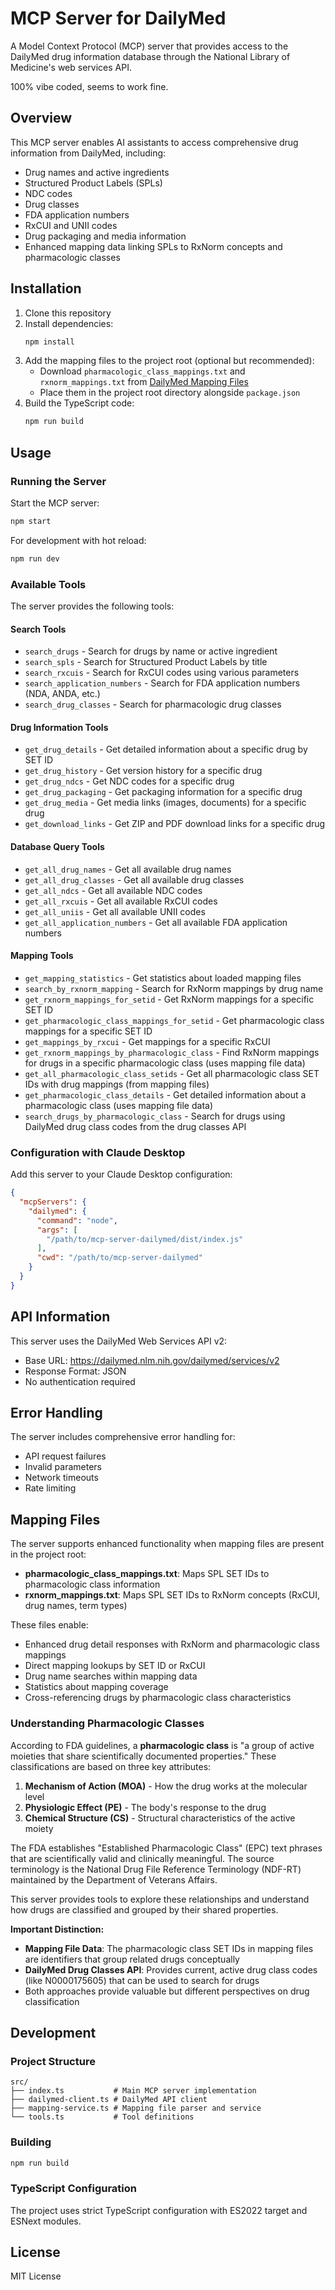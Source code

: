 # MCP Server for DailyMed

A Model Context Protocol (MCP) server that provides access to the DailyMed drug information database through the
National Library of Medicine's web services API.

100% vibe coded, seems to work fine.

## Overview

This MCP server enables AI assistants to access comprehensive drug information from DailyMed, including:

- Drug names and active ingredients
- Structured Product Labels (SPLs)
- NDC codes
- Drug classes
- FDA application numbers
- RxCUI and UNII codes
- Drug packaging and media information
- Enhanced mapping data linking SPLs to RxNorm concepts and pharmacologic classes

## Installation

1. Clone this repository
2. Install dependencies:
   ```bash
   npm install
   ```
3. Add the mapping files to the project root (optional but recommended):
   - Download `pharmacologic_class_mappings.txt` and `rxnorm_mappings.txt` from [DailyMed Mapping Files](https://dailymed.nlm.nih.gov/dailymed/app-support-mapping-files.cfm)
   - Place them in the project root directory alongside `package.json`
4. Build the TypeScript code:
   ```bash
   npm run build
   ```

## Usage

### Running the Server

Start the MCP server:

```bash
npm start
```

For development with hot reload:

```bash
npm run dev
```

### Available Tools

The server provides the following tools:

#### Search Tools

- `search_drugs` - Search for drugs by name or active ingredient
- `search_spls` - Search for Structured Product Labels by title
- `search_rxcuis` - Search for RxCUI codes using various parameters
- `search_application_numbers` - Search for FDA application numbers (NDA, ANDA, etc.)
- `search_drug_classes` - Search for pharmacologic drug classes

#### Drug Information Tools

- `get_drug_details` - Get detailed information about a specific drug by SET ID
- `get_drug_history` - Get version history for a specific drug
- `get_drug_ndcs` - Get NDC codes for a specific drug
- `get_drug_packaging` - Get packaging information for a specific drug
- `get_drug_media` - Get media links (images, documents) for a specific drug
- `get_download_links` - Get ZIP and PDF download links for a specific drug

#### Database Query Tools

- `get_all_drug_names` - Get all available drug names
- `get_all_drug_classes` - Get all available drug classes
- `get_all_ndcs` - Get all available NDC codes
- `get_all_rxcuis` - Get all available RxCUI codes
- `get_all_uniis` - Get all available UNII codes
- `get_all_application_numbers` - Get all available FDA application numbers

#### Mapping Tools

- `get_mapping_statistics` - Get statistics about loaded mapping files
- `search_by_rxnorm_mapping` - Search for RxNorm mappings by drug name
- `get_rxnorm_mappings_for_setid` - Get RxNorm mappings for a specific SET ID
- `get_pharmacologic_class_mappings_for_setid` - Get pharmacologic class mappings for a specific SET ID
- `get_mappings_by_rxcui` - Get mappings for a specific RxCUI
- `get_rxnorm_mappings_by_pharmacologic_class` - Find RxNorm mappings for drugs in a specific pharmacologic class (uses mapping file data)
- `get_all_pharmacologic_class_setids` - Get all pharmacologic class SET IDs with drug mappings (from mapping files)
- `get_pharmacologic_class_details` - Get detailed information about a pharmacologic class (uses mapping file data)
- `search_drugs_by_pharmacologic_class` - Search for drugs using DailyMed drug class codes from the drug classes API

### Configuration with Claude Desktop

Add this server to your Claude Desktop configuration:

```json
{
  "mcpServers": {
    "dailymed": {
      "command": "node",
      "args": [
        "/path/to/mcp-server-dailymed/dist/index.js"
      ],
      "cwd": "/path/to/mcp-server-dailymed"
    }
  }
}
```

## API Information

This server uses the DailyMed Web Services API v2:

- Base URL: https://dailymed.nlm.nih.gov/dailymed/services/v2
- Response Format: JSON
- No authentication required

## Error Handling

The server includes comprehensive error handling for:

- API request failures
- Invalid parameters
- Network timeouts
- Rate limiting

## Mapping Files

The server supports enhanced functionality when mapping files are present in the project root:

- **pharmacologic_class_mappings.txt**: Maps SPL SET IDs to pharmacologic class information
- **rxnorm_mappings.txt**: Maps SPL SET IDs to RxNorm concepts (RxCUI, drug names, term types)

These files enable:
- Enhanced drug detail responses with RxNorm and pharmacologic class mappings
- Direct mapping lookups by SET ID or RxCUI
- Drug name searches within mapping data
- Statistics about mapping coverage
- Cross-referencing drugs by pharmacologic class characteristics

### Understanding Pharmacologic Classes

According to FDA guidelines, a **pharmacologic class** is "a group of active moieties that share scientifically documented properties." These classifications are based on three key attributes:

1. **Mechanism of Action (MOA)** - How the drug works at the molecular level
2. **Physiologic Effect (PE)** - The body's response to the drug  
3. **Chemical Structure (CS)** - Structural characteristics of the active moiety

The FDA establishes "Established Pharmacologic Class" (EPC) text phrases that are scientifically valid and clinically meaningful. The source terminology is the National Drug File Reference Terminology (NDF-RT) maintained by the Department of Veterans Affairs.

This server provides tools to explore these relationships and understand how drugs are classified and grouped by their shared properties.

**Important Distinction:**
- **Mapping File Data**: The pharmacologic class SET IDs in mapping files are identifiers that group related drugs conceptually
- **DailyMed Drug Classes API**: Provides current, active drug class codes (like N0000175605) that can be used to search for drugs
- Both approaches provide valuable but different perspectives on drug classification

## Development

### Project Structure

```
src/
├── index.ts           # Main MCP server implementation
├── dailymed-client.ts # DailyMed API client
├── mapping-service.ts # Mapping file parser and service
└── tools.ts           # Tool definitions
```

### Building

```bash
npm run build
```

### TypeScript Configuration

The project uses strict TypeScript configuration with ES2022 target and ESNext modules.

## License

MIT License
